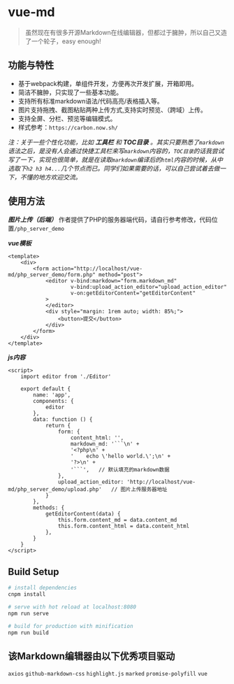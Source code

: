 # vue-md

>虽然现在有很多开源Markdown在线编辑器，但都过于臃肿，所以自己又造了一个轮子，easy enough!

## 功能与特性
* 基于webpack构建，单组件开发，方便再次开发扩展，开箱即用。
* 简洁不臃肿，只实现了一些基本功能。
* 支持所有标准markdown语法/代码高亮/表格插入等。
* 图片支持拖拽、截图粘贴两种上传方式,支持实时预览、（跨域）上传。
* 支持全屏、分栏、预览等编辑模式。
* 样式参考：`https://carbon.now.sh/`

_注：关于一些个性化功能，比如 ***工具栏*** 和 ***TOC目录*** 。其实只要熟悉了`markdown`语法之后，是没有人会通过快捷工具栏来写`markdown`内容的，`TOC目录`的话我尝试写了一下，实现也很简单，就是在读取`markdown`编译后的`html`内容的时候，从中选取下`h2 h3 h4...`几个节点而已。同学们如果需要的话，可以自己尝试着去做一下，不懂的地方欢迎交流。_

## 使用方法
***图片上传（后端）***
作者提供了PHP的服务器端代码，请自行参考修改，代码位置`/php_server_demo`

***vue模板***
```
<template>
    <div>
        <form action="http://localhost/vue-md/php_server_demo/form.php" method="post">
            <editor v-bind:markdown="form.markdown_md"
                    v-bind:upload_action_editor="upload_action_editor"
                    v-on:getEditorContent="getEditorContent"
            >
            </editor>
            <div style="margin: 1rem auto; width: 85%;">
                <button>提交</button>
            </div>
        </form>
    </div>
</template>
```
***js内容***
```
<script>
    import editor from './Editor'

    export default {
        name: 'app',
        components: {
            editor
        },
        data: function () {
            return {
                form: {
                    content_html: '',
                    markdown_md: '```\n' +
                    '<?php\n' +
                    '    echo \'hello world.\';\n' +
                    '?>\n' +
                    '```',   // 默认填充的markdown数据
                },
                upload_action_editor: 'http://localhost/vue-md/php_server_demo/upload.php'   // 图片上传服务器地址
            }
        },
        methods: {
            getEditorContent(data) {
                this.form.content_md = data.content_md
                this.form.content_html = data.content_html
            },
        }
    }
</script>
```

## Build Setup

``` bash
# install dependencies
cnpm install

# serve with hot reload at localhost:8080
npm run serve

# build for production with minification
npm run build

```
## 该Markdown编辑器由以下优秀项目驱动
`axios`
`github-markdown-css`
`highlight.js`
`marked`
`promise-polyfill`
`vue`

